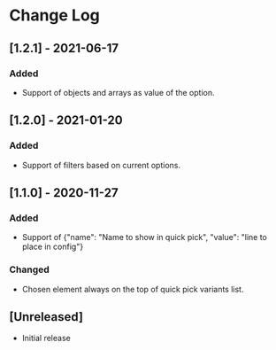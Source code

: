 # Change Log

## [1.2.1] - 2021-06-17

### Added
- Support of objects and arrays as value of the option.

## [1.2.0] - 2021-01-20
### Added
- Support of filters based on current options.
## [1.1.0] - 2020-11-27
### Added
- Support of {"name": "Name to show in quick pick", "value": "line to place in config"}

### Changed
- Chosen element always on the top of quick pick variants list.

## [Unreleased]

- Initial release